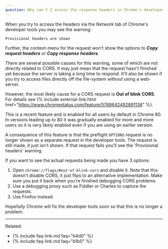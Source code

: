```yaml
---
question: Why can't I access the response headers in Chrome's developer tools?
---
```


When you try to access the headers via the *Network* tab of Chrome's developer tools you may see the warning:

```
Provisional headers are shown
```

Further, the context-menu for the request won't show the options to ***Copy request headers*** or
***Copy response headers***.

There are several possible causes for this warning, some of which are not directly related to CORS. It may just mean
that the request hasn't finished yet because the server is taking a long time to respond. It'll also be shown if you try
to access files directly off the file-system without using a web-server.

However, the most likely cause for a CORS request is **Out of blink CORS**. For details see
{% include external-link.html href="https://www.chromestatus.com/feature/5768642492891136" %}.

This is a recent feature and is enabled for all users by default in Chrome 80. In versions leading up to 80 it was
gradually enabled for more and more users so it is very likely enabled even if you are using an earlier version.

A consequence of this feature is that the preflight `OPTIONS` request is no longer shown as a separate request in the
developer tools. The request is still made, it just isn't shown. If that request fails you'll see the 'Provisional
headers' warning.

If you want to see the actual requests being made you have 3 options:

1. Open `chrome://flags/#out-of-blink-cors` and disable it. Note that this doesn't disable CORS, it just flips to an
   alternative implementation. Make sure you put it back when you're finished debugging CORS problems.
2. Use a debugging proxy such as Fiddler or Charles to capture the requests.
3. Use Firefox instead.

Hopefully Chrome will fix the developer tools soon so that this is no longer a problem.

---

Related:

* {% include faq-link.md faq="b4d0" %}
* {% include faq-link.md faq="b1b0" %}
